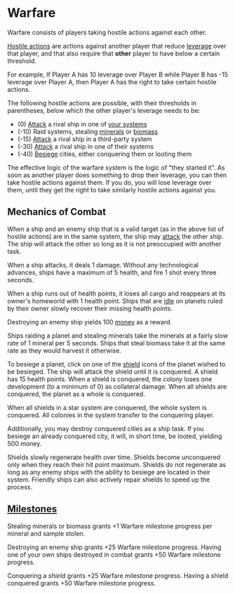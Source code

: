 # Warfare

Warfare consists of players taking hostile actions against each other. 

[Hostile actions](../rulebook/glossary/hostile_action.md) are actions against another player that reduce [leverage](../rulebook/glossary/leverage.md) over that player, and that also require that __other__ player to have below a certain threshold.

For example, If Player A has 10 leverage over Player B while Player B has -15 leverage over Player A, then Player A has the right to take certain hostile actions. 

The following hostile actions are possible, with their thresholds in parentheses, below which the other player's leverage needs to be:
 - (0) [Attack](../rulebook/actions/battle.md) a rival ship in one of [your systems](../rulebook/glossary/rule.md)
 - (-10) Raid systems, stealing [minerals](../rulebook/glossary/mineral.md) or [biomass](../rulebook/glossary/biomass.md)
 - (-15) [Attack](../rulebook/actions/battle.md) a rival ship in a third-party system
 - (-30) [Attack](../rulebook/actions/battle.md) a rival ship in one of their systems
 - (-40) [Besiege](../rulebook/actions/siege.md) cities, either conquering them or looting them

The effective logic of the warfare system is the logic of "they started it". As soon as another player does something to drop their leverage, you can then take hostile actions against them. If you do, you will lose leverage over them, until they get the right to take similarly hostile actions against you.

## Mechanics of Combat

When a ship and an enemy ship that is a valid target (as in the above list of hostile actions) are in the same system, the ship may [attack](../rulebook/actions/battle.md) the other ship. The ship will attack the other so long as it is not preoccupied with another task. 

When a ship attacks, it deals 1 damage. Without any technological advances, ships have a maximum of 5 health, and fire 1 shot every three seconds. 

When a ship runs out of health points, it loses all cargo and reappears at its owner's homeworld with 1 health point. Ships that are [idle](../rulebook/actions/idle.md) on planets ruled by their owner slowly recover their missing health points.

Destroying an enemy ship yields 100 [money](../rulebook/glossary/money.md) as a reward. 

Ships raiding a planet and stealing minerals take the minerals at a fairly slow rate of 1 mineral per 5 seconds. Ships that steal biomass take it at the same rate as they would harvest it otherwise. 

To besiege a planet, click on one of the [shield](../rulebook/glossary/shield.md) icons of the planet wished to be besieged. The ship will attack the shield until it is conquered. A shield has 15 health points. When a shield is conquered, the colony loses one development (to a minimum of 0) as collateral damage. When all shields are conquered, the planet as a whole is conquered. 

When all shields in a star system are conquered, the whole system is conquered. All colonies in the system transfer to the conquering player.

Additionally, you may destroy conquered cities as a ship task. If you besiege an already conquered city, it will, in short time, be looted, yielding 500 money. 

Shields slowly regenerate health over time. Shields become unconquered only when they reach their hit point maximum. Shields do not regenerate as long as any enemy ships with the ability to besiege are located in their system. Friendly ships can also actively repair shields to speed up the process. 

## [Milestones](../rulebook/glossary/milestone.md)

Stealing minerals or biomass grants +1 Warfare milestone progress per mineral and sample stolen.

Destroying an enemy ship grants +25 Warfare milestone progress. Having one of your own ships destroyed in combat grants +50 Warfare milestone progress.

Conquering a *shield* grants +25 Warfare milestone progress. Having a shield conquered grants +50 Warfare milestone progress.
